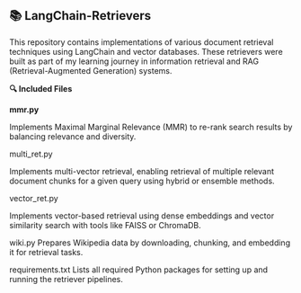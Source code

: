## 📚 LangChain-Retrievers

This repository contains implementations of various document retrieval techniques using LangChain and vector databases. 
These retrievers were built as part of my learning journey in information retrieval and RAG (Retrieval-Augmented Generation) systems.

**🔍 Included Files**

**mmr.py**

Implements Maximal Marginal Relevance (MMR) to re-rank search results by balancing relevance and diversity.

multi_ret.py

Implements multi-vector retrieval, enabling retrieval of multiple relevant document chunks for a given query using hybrid or ensemble methods.

vector_ret.py

Implements vector-based retrieval using dense embeddings and vector similarity search with tools like FAISS or ChromaDB.

wiki.py
Prepares Wikipedia data by downloading, chunking, and embedding it for retrieval tasks.

requirements.txt
Lists all required Python packages for setting up and running the retriever pipelines.
